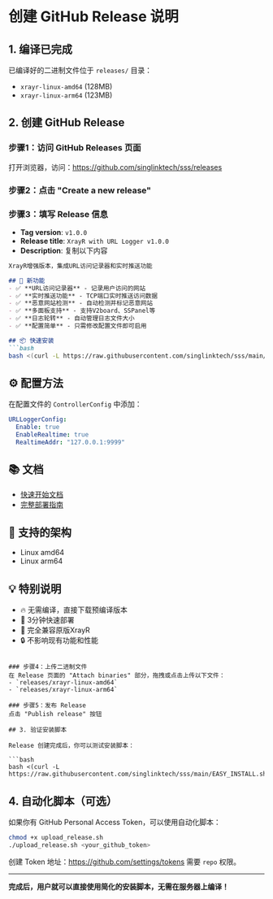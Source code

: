 # 创建 GitHub Release 说明

## 1. 编译已完成

已编译好的二进制文件位于 `releases/` 目录：
- `xrayr-linux-amd64` (128MB)
- `xrayr-linux-arm64` (123MB)

## 2. 创建 GitHub Release

### 步骤1：访问 GitHub Releases 页面
打开浏览器，访问：https://github.com/singlinktech/sss/releases

### 步骤2：点击 "Create a new release"

### 步骤3：填写 Release 信息
- **Tag version**: `v1.0.0`
- **Release title**: `XrayR with URL Logger v1.0.0`
- **Description**: 复制以下内容

```markdown
XrayR增强版本，集成URL访问记录器和实时推送功能

## 🚀 新功能
- ✅ **URL访问记录器** - 记录用户访问的网站
- ✅ **实时推送功能** - TCP端口实时推送访问数据
- ✅ **恶意网站检测** - 自动检测并标记恶意网站
- ✅ **多面板支持** - 支持V2board、SSPanel等
- ✅ **日志轮转** - 自动管理日志文件大小
- ✅ **配置简单** - 只需修改配置文件即可启用

## 📦 快速安装
```bash
bash <(curl -L https://raw.githubusercontent.com/singlinktech/sss/main/EASY_INSTALL.sh)
```

## ⚙️ 配置方法
在配置文件的 `ControllerConfig` 中添加：
```yaml
URLLoggerConfig:
  Enable: true
  EnableRealtime: true
  RealtimeAddr: "127.0.0.1:9999"
```

## 📚 文档
- [快速开始文档](https://github.com/singlinktech/sss/blob/main/QUICK_START.md)
- [完整部署指南](https://github.com/singlinktech/sss/blob/main/DEPLOYMENT_COMPLETE_GUIDE.md)

## 🔧 支持的架构
- Linux amd64
- Linux arm64

## 💡 特别说明
- 🔥 无需编译，直接下载预编译版本
- 🚀 3分钟快速部署
- 💪 完全兼容原版XrayR
- 🔒 不影响现有功能和性能
```

### 步骤4：上传二进制文件
在 Release 页面的 "Attach binaries" 部分，拖拽或点击上传以下文件：
- `releases/xrayr-linux-amd64`
- `releases/xrayr-linux-arm64`

### 步骤5：发布 Release
点击 "Publish release" 按钮

## 3. 验证安装脚本

Release 创建完成后，你可以测试安装脚本：

```bash
bash <(curl -L https://raw.githubusercontent.com/singlinktech/sss/main/EASY_INSTALL.sh)
```

## 4. 自动化脚本（可选）

如果你有 GitHub Personal Access Token，可以使用自动化脚本：

```bash
chmod +x upload_release.sh
./upload_release.sh <your_github_token>
```

创建 Token 地址：https://github.com/settings/tokens
需要 `repo` 权限。

---

**完成后，用户就可以直接使用简化的安装脚本，无需在服务器上编译！** 